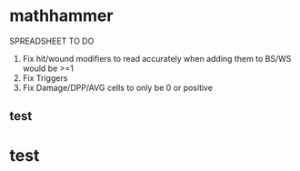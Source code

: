 # mathhammer

SPREADSHEET TO DO
1) Fix hit/wound modifiers to read accurately when adding them to BS/WS would be >=1  
2) Fix Triggers
3) Fix Damage/DPP/AVG cells to only be 0 or positive

## test
# test
